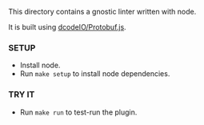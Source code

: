 This directory contains a gnostic linter written with node.

It is built using
[dcodeIO/Protobuf.js](https://github.com/dcodeIO/ProtoBuf.js).

### SETUP

- Install node.
- Run `make setup` to install node dependencies.

### TRY IT

- Run `make run` to test-run the plugin.
